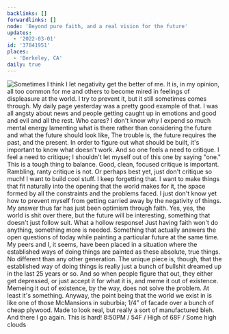 ```yaml
---
backlinks: []
forwardlinks: []
node: 'Beyond pure faith, and a real vision for the future'
updates:
  - '2022-03-01'
id: '37841951'
places:
  - 'Berkeley, CA'
daily: true
---
```

![Sometimes I think I let negativity get the better of me. It is, in my opinion, all too common for me and others to become mired in feelings of displeasure at the world. I try to prevent it, but it still sometimes comes through. My daily page yesterday was a pretty good example of that. I was all angsty about news and people getting caught up in emotions and good and evil and all the rest. Who cares? I don't know why I expend so much mental energy lamenting what is there rather than considering the future and what the future should look like, The trouble is, the future requires the past, and the present. In order to figure out what should be built, it's important to know what doesn't work. And so one feels a need to critique. I feel a need to critique; I shouldn't let myself out of this one by saying "one." This is a tough thing to balance. Good, clean, focused critique is important. Rambling, ranty critique is not. Or perhaps best yet, just don't critique so much! I want to build cool stuff. I keep forgetting that. I want to make things that fit naturally into the opening that the world makes for it, the space formed by all the constraints and the problems faced. I just don't know yet how to prevent myself from getting carried away by the negativity of things. My answer thus far has just been optimism through faith. Yes, yes, the world is shit over there, but the future will be interesting, something that doesn't just follow suit. What a hollow response! Just having faith won't do anything, something more is needed. Something that actually answers the open questions of today while painting a particular future at the same time. My peers and I, it seems, have been placed in a situation where the established ways of doing things are painted as these absolute, true things. No different than any other generation. The unique piece is, though, that the established way of doing things is really just a bunch of bullshit dreamed up in the last 25 years or so. And so when people figure that out, they either get depressed, or just accept it for what it is, and meme it out of existence. Memeing it out of existence, by the way, does not solve the problem. At least it's something. Anyway, the point being that the world we exist in is like one of those McMansions in suburbia; 1/4” of facade over a bunch of cheap plywood. Made to look real, but really a sort of manufactured bleh. And there I go again. This is hard! 8:50PM / 54F / High of 68F / Some high clouds](images/37841951/uZnadtcdlR-daily.webp "")

